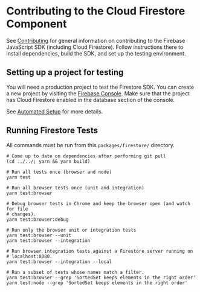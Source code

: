 # Contributing to the Cloud Firestore Component

See [Contributing](../../CONTRIBUTING.md) for general information on
contributing to the Firebase JavaScript SDK (including Cloud Firestore).
Follow instructions there to install dependencies, build the SDK, and set up
the testing environment.

## Setting up a project for testing

You will need a production project to test the Firestore SDK. You can create
a new project by visiting the 
[Firebase Console](https://console.firebase.google.com/). Make sure that the 
project has Cloud Firestore enabled in the database section of the console.

See 
[Automated Setup](https://github.com/firebase/firebase-js-sdk#automated-setup) 
for more details.


## Running Firestore Tests

All commands must be run from this `packages/firestore/` directory.

```
# Come up to date on dependencies after performing git pull
(cd ../../; yarn && yarn build)

# Run all tests once (browser and node)
yarn test

# Run all browser tests once (unit and integration)
yarn test:browser

# Debug browser tests in Chrome and keep the browser open (and watch for file
# changes).
yarn test:browser:debug

# Run only the browser unit or integration tests
yarn test:browser --unit
yarn test:browser --integration

# Run browser integration tests against a Firestore server running on
# localhost:8080.
yarn test:browser --integration --local

# Run a subset of tests whose names match a filter.
yarn test:browser --grep 'SortedSet keeps elements in the right order'
yarn test:node --grep 'SortedSet keeps elements in the right order'
```
